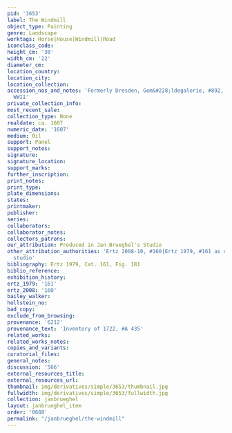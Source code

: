 ```yaml
---
pid: '3653'
label: The Windmill
object_type: Painting
genre: Landscape
worktags: Horse|House|Windmill|Road
iconclass_code:
height_cm: '30'
width_cm: '22'
diameter_cm:
location_country:
location_city:
location_collection:
accession_nos_and_notes: 'Formerly Dresden, Gem&#228;ldegalerie, #892, destroyed during
  WWII'
private_collection_info:
most_recent_sale:
collection_type: None
realdate: ca. 1607
numeric_date: '1607'
medium: Oil
support: Panel
support_notes:
signature:
signature_location:
support_marks:
further_inscription:
print_notes:
print_type:
plate_dimensions:
states:
printmaker:
publisher:
series:
collaborators:
collaborator_notes:
collectors_patrons:
our_attribution: Produced in Jan Brueghel's Studio
other_attribution_authorities: 'Ertz 2008-10, #160|Ertz 1979, #161 as uncertain, possibly
  studio'
bibliography: Ertz 1979, Cat. 161, Fig. 181
biblio_reference:
exhibition_history:
ertz_1979: '161'
ertz_2008: '160'
bailey_walker:
hollstein_no:
bad_copy:
exclude_from_browsing:
provenance: '6212'
provenance_text: 'Inventory of 1722, #A 435'
related_works:
related_works_notes:
copies_and_variants:
curatorial_files:
general_notes:
discussion: '566'
external_resources_title:
external_resources_url:
thumbnail: img/derivatives/simple/3653/thumbnail.jpg
fullwidth: img/derivatives/simple/3653/fullwidth.jpg
collection: janbrueghel
layout: janbrueghel_item
order: '0688'
permalink: "/janbrueghel/the-windmill"
---
```

